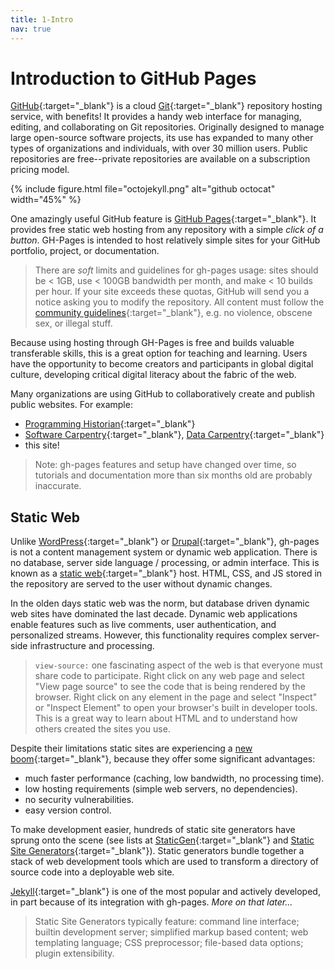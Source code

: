 ```yaml
---
title: 1-Intro
nav: true
---
```


# Introduction to GitHub Pages

[GitHub](https://github.com/){:target="_blank"} is a cloud [Git](https://git-scm.com/){:target="_blank"} repository hosting service, with benefits!
It provides a handy web interface for managing, editing, and collaborating on Git repositories.
Originally designed to manage large open-source software projects, its use has expanded to many other types of organizations and individuals, with over 30 million users.
Public repositories are free--private repositories are available on a subscription pricing model.

{% include figure.html file="octojekyll.png" alt="github octocat" width="45%" %}

One amazingly useful GitHub feature is [GitHub Pages](https://pages.github.com/){:target="_blank"}.
It provides free static web hosting from any repository with a simple *click of a button*.
GH-Pages is intended to host relatively simple sites for your GitHub portfolio, project, or documentation.

> There are *soft* limits and guidelines for gh-pages usage: sites should be < 1GB, use < 100GB bandwidth per month, and make < 10 builds per hour.
> If your site exceeds these quotas, GitHub will send you a notice asking you to modify the repository.
> All content must follow the [community guidelines](https://help.github.com/articles/github-community-guidelines/){:target="_blank"}, e.g. no violence, obscene sex, or illegal stuff.

Because using hosting through GH-Pages is free and builds valuable transferable skills, this is a great option for teaching and learning.
Users have the opportunity to become creators and participants in global digital culture, developing critical digital literacy about the fabric of the web.

Many organizations are using GitHub to collaboratively create and publish public websites. 
For example:

- [Programming Historian](http://programminghistorian.org/){:target="_blank"}
- [Software Carpentry](https://software-carpentry.org/){:target="_blank"}, [Data Carpentry](http://www.datacarpentry.org/){:target="_blank"}
- this site!

> Note: gh-pages features and setup have changed over time, so tutorials and documentation more than six months old are probably inaccurate.

## Static Web

Unlike [WordPress](https://wordpress.com/){:target="_blank"} or [Drupal](https://www.drupal.org/){:target="_blank"}, gh-pages is not a content management system or dynamic web application.
There is no database, server side language / processing, or admin interface.
This is known as a [static web](https://en.wikipedia.org/wiki/Static_web_page){:target="_blank"} host. 
HTML, CSS, and JS stored in the repository are served to the user without dynamic changes.

In the olden days static web was the norm, but database driven dynamic web sites have dominated the last decade.
Dynamic web applications enable features such as live comments, user authentication, and personalized streams. 
However, this functionality requires complex server-side infrastructure and processing.

> `view-source:` one fascinating aspect of the web is that everyone must share code to participate. 
> Right click on any web page and select "View page source" to see the code that is being rendered by the browser.
> Right click on any element in the page and select "Inspect" or "Inspect Element" to open your browser's built in developer tools.
> This is a great way to learn about HTML and to understand how others created the sites you use.

Despite their limitations static sites are experiencing a [new boom](https://www.smashingmagazine.com/2015/11/modern-static-website-generators-next-big-thing/){:target="_blank"}, because they offer some significant advantages:
- much faster performance (caching, low bandwidth, no processing time).
- low hosting requirements (simple web servers, no dependencies).
- no security vulnerabilities.
- easy version control.

To make development easier, hundreds of static site generators have sprung onto the scene (see lists at [StaticGen](https://www.staticgen.com/){:target="_blank"} and [Static Site Generators](https://staticsitegenerators.net/){:target="_blank"}).
Static generators bundle together a stack of web development tools which are used to transform a directory of source code into a deployable web site.

[Jekyll](https://jekyllrb.com/){:target="_blank"} is one of the most popular and actively developed, in part because of its integration with gh-pages.
*More on that later...*

> Static Site Generators typically feature: command line interface; builtin development server; simplified markup based content; web templating language; CSS preprocessor; file-based data options; plugin extensibility. 
